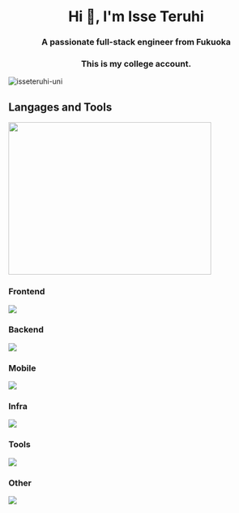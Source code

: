 <h1 align="center">Hi 👋, I'm Isse Teruhi</h1>
<h3 align="center">A passionate full-stack engineer from Fukuoka</h3>
<h3 align="center">This is my college account. </h3>

<p align="left"> <img src="https://komarev.com/ghpvc/?username=isseteruhi-uni&label=Profile%20views&color=0e75b6&style=flat" alt="isseteruhi-uni" /> </p>



<h2>Langages and Tools</h2>

<p align="left"><img src="https://wakatime.com/share/@12f105df-0732-4fc5-9f9e-39054b31a956/454eae12-d6a5-4ca8-8f39-6c6eb620db71.svg" width="400" height=300></p>

<h3>Frontend</h3>
<img src="https://go-skill-icons.vercel.app/api/icons?i=nextjs,vue,react"/>

<h3>Backend</h3>
<img src="https://go-skill-icons.vercel.app/api/icons?i=laravel,go,flask,graphql,adonis"/>

<h3>Mobile</h3>
<img src="https://go-skill-icons.vercel.app/api/icons?i=flutter,reactnative,kotlin,swift"/>

<h3>Infra</h3>
<img src="https://go-skill-icons.vercel.app/api/icons?i=kubernetes,terraform,ansible,gcp,aws,heroku"/>

<h3>Tools</h3>
<img src="https://go-skill-icons.vercel.app/api/icons?i=githubactions,firebase,supabase,figma"/>

<h3>Other</h3>
<img src="https://go-skill-icons.vercel.app/api/icons?i=c,cpp,py,tensorflow,unity"/>












